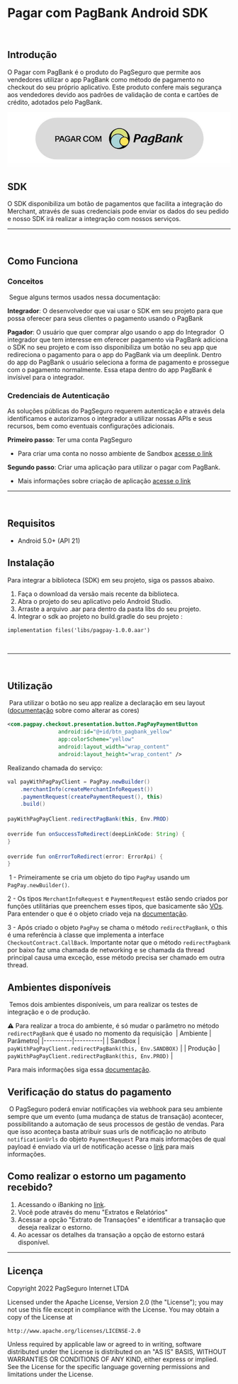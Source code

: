 # Pagar com PagBank Android SDK
​
## Introdução
O Pagar com PagBank é o produto do PagSeguro que permite aos vendedores utilizar o app PagBank como método de pagamento no checkout do seu próprio aplicativo. Este produto confere mais segurança aos vendedores devido aos padrões de validação de conta e cartões de crédito, adotados pelo PagBank.

![](docs/images/example_light_button.png)​

## SDK
O SDK disponibiliza um botão de pagamentos que facilita a integração do Merchant, através de suas credenciais pode enviar os dados do seu pedido e nosso SDK irá realizar a integração com nossos serviços.

---
​
## Como Funciona

### Conceitos
​
Segue alguns termos usados nessa documentação:
​

**Integrador**: O desenvolvedor que vai usar o SDK em seu projeto para que possa oferecer para seus clientes o pagamento usando o PagBank
​

**Pagador**: O usuário que quer comprar algo usando o app do Integrador
​
O integrador que tem interesse em oferecer pagamento via PagBank adiciona o SDK no seu projeto e com isso disponibiliza um botão no seu app que redireciona o pagamento para o app do PagBank via um deeplink. Dentro do app do PagBank o usuário seleciona a forma de pagamento e prossegue com o pagamento normalmente. Essa etapa dentro do app PagBank é invísivel para o integrador.
​
### Credenciais de Autenticação
As soluções públicas do PagSeguro requerem autenticação e através dela identificamos e autorizamos o integrador a utilizar nossas APIs e seus recursos, bem como eventuais configurações adicionais.
​

**Primeiro passo**: Ter uma conta PagSeguro
​
- Para criar uma conta no nosso ambiente de Sandbox [acesse o link](https://acesso.pagseguro.uol.com.br/sandbox)
​

**Segundo passo**: Criar uma aplicação para utilizar o pagar com PagBank.
- Mais informações sobre criação de aplicação [acesse o link](https://dev.pagseguro.uol.com.br/reference/connect-create-client)
​
___
​
## Requisitos
- Android 5.0+ (API 21)
​
## Instalação
Para integrar a biblioteca (SDK) em seu projeto, siga os passos abaixo.
1. Faça o download da versão mais recente da biblioteca.
2. Abra o projeto do seu aplicativo pelo Android Studio.
3. Arraste a arquivo .aar para dentro da pasta libs do seu projeto.
4. Integrar o sdk ao projeto no build.gradle do seu projeto :
​
```
implementation files('libs/pagpay-1.0.0.aar')
```
​
___
​
## Utilização
​
Para utilizar o botão no seu app realize a declaração em seu layout ([documentação](/docs/HOW_TO_USE.md) sobre como alterar as cores)
​
```xml
<com.pagpay.checkout.presentation.button.PagPayPaymentButton
                android:id="@+id/btn_pagbank_yellow"
                app:colorScheme="yellow"
                android:layout_width="wrap_content"
                android:layout_height="wrap_content" />
```

Realizando chamada do serviço:
​
```java
val payWithPagPayClient = PagPay.newBuilder()
    .merchantInfo(createMerchantInfoRequest())
    .paymentRequest(createPaymentRequest(), this)
    .build()
​
payWithPagPayClient.redirectPagBank(this, Env.PROD)
​
override fun onSuccessToRedirect(deepLinkCode: String) {
}
​
override fun onErrorToRedirect(error: ErrorApi) {
}
```
​
1 - Primeiramente se cria um objeto do tipo `PagPay` usando um `PagPay.newBuilder()`.
​

2 - Os tipos `MerchantInfoRequest` e `PaymentRequest` estão sendo criados por funções utilitárias que preenchem esses tipos, que basicamente são [VOs](https://en.wikipedia.org/wiki/Value_object). Para entender o que é o objeto criado veja na [documentação](/docs/HOW_TO_USE.md).
​

3 - Após criado o objeto `PagPay` se chama o método `redirectPagBank`, o this é uma referência à classe que implementa a interface `CheckoutContract.CallBack`. Importante notar que o método `redirectPagbank` por baixo faz uma chamada de networking e se chamada da thread principal causa uma exceção, esse método precisa ser chamado em outra thread.
​​
## Ambientes disponíveis
​
Temos dois ambientes disponíveis, um para realizar os testes de integração e o de produção.

:warning: Para realizar a troca do ambiente, é só mudar o parâmetro no método `redirectPagBank` que é usado no momento da requisição
​
| Ambiente | Parâmetro|
|----------|----------|
| Sandbox | `payWithPagPayClient.redirectPagBank(this, Env.SANDBOX)` |
| Produção | `payWithPagPayClient.redirectPagBank(this, Env.PROD)` |

Para mais informações siga essa [documentação](https://dev.pagseguro.uol.com.br/reference/pagando-um-pedido-com-deeplink-em-sandbox).
​
## Verificação do status do pagamento
​
O PagSeguro poderá enviar notificações via webhook para seu ambiente sempre que um evento (uma mudança de status de transação) acontecer, possibilitando a automação de seus processos de gestão de vendas.
Para que isso aconteça basta atribuir suas urls de notificação no atributo `notificationUrls` do objeto `PaymentRequest`
​
Para mais informações de qual payload é enviado via url de notificação acesse o [link](https://dev.pagseguro.uol.com.br/reference/charge-webhook) para mais informações.

## Como realizar o estorno um pagamento recebido?

1. Acessando o iBanking no [link](https://acesso.pagseguro.uol.com.br/).
2. Você pode através do menu "Extratos e Relatórios" 
3. Acessar a opção "Extrato de Transações" e identificar a transação que deseja realizar o estorno. 
4. Ao acessar os detalhes da transação a opção de estorno estará disponível.

---

## Licença

Copyright 2022 PagSeguro Internet LTDA

Licensed under the Apache License, Version 2.0 (the "License");
you may not use this file except in compliance with the License.
You may obtain a copy of the License at

    http://www.apache.org/licenses/LICENSE-2.0

Unless required by applicable law or agreed to in writing, software
distributed under the License is distributed on an "AS IS" BASIS,
WITHOUT WARRANTIES OR CONDITIONS OF ANY KIND, either express or implied.
See the License for the specific language governing permissions and
limitations under the License.